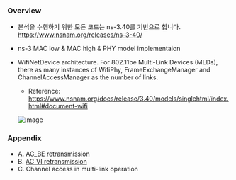 ### Overview
* 분석을 수행하기 위한 모든 코드는 ns-3.40를 기반으로 합니다. https://www.nsnam.org/releases/ns-3-40/
* ns-3 MAC low & MAC high & PHY model implementaion
* WifiNetDevice architecture. For 802.11be Multi-Link Devices (MLDs), there as many instances of WifiPhy, FrameExchangeManager and ChannelAccessManager as the number of links.
  * Reference: https://www.nsnam.org/docs/release/3.40/models/singlehtml/index.html#document-wifi
    
  ![image](https://www.nsnam.org/docs/release/3.40/models/singlehtml/_images/WifiArchitecture.png)

### Appendix
* A. [AC_BE retransmission](https://github.com/violet0929/mlo_analysis/blob/main/ns3-analyzer/code_analysis/Appendix_A.md)
* B. [AC_VI retransmission](https://github.com/violet0929/mlo_analysis/blob/main/ns3-analyzer/code_analysis/Appendix_B.md)
* C. Channel access in multi-link operation
